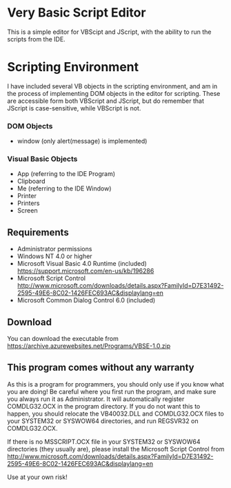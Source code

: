 # Very Basic Script Editor

This is a simple editor for VBScipt and JScript, with the ability to run the scripts from the IDE.

# Scripting Environment

I have included several VB objects in the scripting environment, and am in the process of implementing DOM objects in the editor for scripting. These are accessible form both VBScript and JScript, but do remember that JScript is case-sensitive, while VBScript is not.

### DOM Objects

 * window (only alert(message) is implemented)

### Visual Basic Objects

 * App (referring to the IDE Program)
 * Clipboard
 * Me (referring to the IDE Window)
 * Printer
 * Printers
 * Screen

## Requirements

 * Administrator permissions
 * Windows NT 4.0 or higher
 * Microsoft Visual Basic 4.0 Runtime (included) https://support.microsoft.com/en-us/kb/196286
 * Microsoft Script Control http://www.microsoft.com/downloads/details.aspx?FamilyId=D7E31492-2595-49E6-8C02-1426FEC693AC&displaylang=en
 * Microsoft Common Dialog Control 6.0 (included)

## Download

You can download the executable from https://archive.azurewebsites.net/Programs/VBSE-1.0.zip

## This program comes without any warranty

As this is a program for programmers, you should only use if you know what you are doing! Be careful where you first run the program, and make sure you always run it as Administrator. It will automatically register COMDLG32.OCX in the program directory. If you do not want this to happen, you should relocate the VB40032.DLL and COMDLG32.OCX files to your SYSTEM32 or SYSWOW64 directories, and run REGSVR32 on COMDLG32.OCX.

If there is no MSSCRIPT.OCX file in your SYSTEM32 or SYSWOW64 directories (they usually are), please install the Microsoft Script Control from http://www.microsoft.com/downloads/details.aspx?FamilyId=D7E31492-2595-49E6-8C02-1426FEC693AC&displaylang=en

Use at your own risk!
